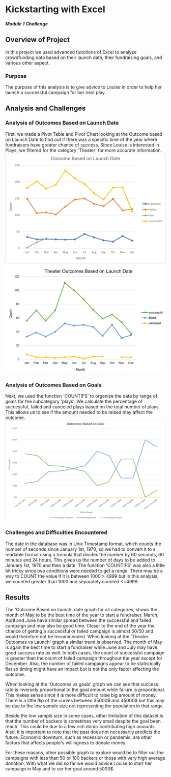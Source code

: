 # Kickstarting with Excel
##### Module 1 Challenge 

## Overview of Project
In this project we used advanced functions of Excel to analyze crowdfunding data based on their launch date, their fundraising goals, and various other aspect.

### Purpose
The purpose of this analysis is to give advice to Louise in order to help her launch a successful campaign for her next play.

## Analysis and Challenges
### Analysis of Outcomes Based on Launch Date
First, we made a Pivot Table and Pivot Chart looking at the Outcome based on Launch Date to find out if there was a specific time of the year where fundraisers have greater chance of success. Since Louise is interested in Plays, we filtered for the category 'Theater' for more accurate information. 
![Outcome Based on Launch Date](Resources/Outcome_Based_on_Launch_Date.png)
![Theater_Outcomes_vs_Launch](Resources/Theater_Outcomes_vs_Launch.png)

### Analysis of Outcomes Based on Goals
Next, we used the function 'COUNTIFS' to organize the data by range of goals for the subcategory 'plays'. We calculate the percentage of successful, failed and canceled plays based on the total number of plays. This allows us to see if the amount needed to be raised may affect the outcome.
![Outcomes_vs_goals](Resources/Outcomes_vs_goals.png)

### Challenges and Difficulties Encountered
The date in the database was in Unix Timestamp format, which counts the number of seconds since January 1st, 1970, so we had to convert it to a readable format using a formula that divides the number by 60 seconds, 60 minutes and 24 hours. This gives us the number of days to be added to January 1st, 1970 and then a date. The function 'COUNTIFS' was also a little bit tricky since two conditions were needed to get a range. There may be a way to COUNT the value if it is between 1000 > 4999 but in this analysis, we counted greater than 1000 and separately counted <=4999.

## Results
The 'Outcome Based on launch' date graph for all categories, shows the month of May to be the best time of the year to start a fundraiser. March, April and June have similar spread between the successful and failed campaign and may also be good time. Closer to the end of the year the chance of getting a successful or failed campaign is almost 50/50 and would therefore not be recommended. When looking at the 'Theater Outcomes vs Launch' graph a similar trend is observed. The month of May is again the best time to start a fundraiser while June and July may have good success rate as well. In both cases, the count of successful campaign is greater than the count of failed campaign throughout the year except for December. Also, the number of failed campaigns appear to be statistically flat so timing might have an impact but is not the only factor affecting the outcome. 

When looking at the 'Outcomes vs goals' graph we can see that success rate is inversely proportional to the goal amount while failure is proportional. This makes sense since it is more difficult to raise big amount of money. There is a little flip of the curves between 35000$ and 45000$ but this may be due to the low sample size not representing the population in that range.

Beside the low sample size in some cases, other limitation of this dataset is that the number of backers is sometimes very small despite the goal been reach. This could be due to a few rich donor contributing high amounts. Also, it is important to note that the past does not necessarily predicts the future. Economic downturn, such as recession or pandemic, are other factors that affects people's willingness to donate money.

For these reasons, other possible graph to explore would be to filter out the campaigns with less than 50 or 100 backers or those with very high average donation.
With what we did so far we would advice Louise to start her campaign in May and to ser her goal around 5000$.
